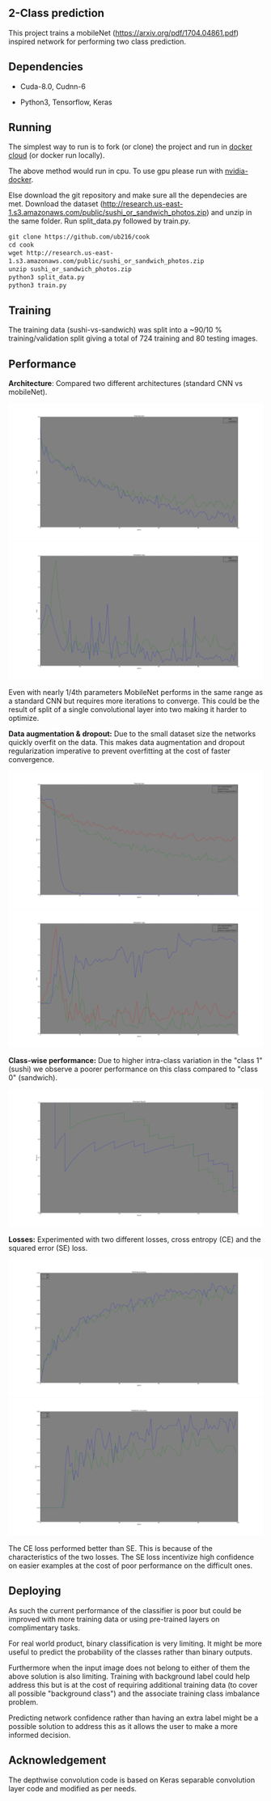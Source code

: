 ## 2-Class prediction

This project trains a mobileNet (https://arxiv.org/pdf/1704.04861.pdf) inspired network for performing two class prediction.

## Dependencies
- Cuda-8.0, Cudnn-6

- Python3, Tensorflow, Keras

## Running
The simplest way to run is to fork (or clone) the project and run in [docker cloud](https://cloud.docker.com/swarm/ub216/dashboard/onboarding/cloud-registry) (or docker run locally).

The above method would run in cpu. To use gpu please run with [nvidia-docker](https://github.com/NVIDIA/nvidia-docker).

Else download the git repository and make sure all the dependecies are met. Download the dataset (http://research.us-east-1.s3.amazonaws.com/public/sushi_or_sandwich_photos.zip) and unzip in the same folder. Run split_data.py followed by train.py.

```
git clone https://github.com/ub216/cook
cd cook
wget http://research.us-east-1.s3.amazonaws.com/public/sushi_or_sandwich_photos.zip
unzip sushi_or_sandwich_photos.zip
python3 split_data.py
python3 train.py
```

## Training
The training data (sushi-vs-sandwich) was split into a ~90/10 % training/validation split giving a total of 724 training and 80 testing images.

## Performance

**Architecture**:
Compared two different architectures (standard CNN vs mobileNet).

![Alt text](evaluations/cnn_vs_mNet_loss.png?raw=true "Title")
![Alt text](evaluations/cnn_vs_mNet_validation_loss.png?raw=true "Title")

Even with nearly 1/4th parameters MobileNet performs in the same range as a standard CNN but requires more iterations to converge. This could be the result of split of a single convolutional layer into two making it harder to optimize.

**Data augmentation & dropout:**
Due to the small dataset size the networks quickly overfit on the data. This makes data augmentation and dropout regularization imperative to prevent overfitting at the cost of faster convergence.

![Alt text](evaluations/mNet_loss.png?raw=true "Title")
![Alt text](evaluations/mNet_validation_loss.png?raw=true "Title")

**Class-wise performance:**
Due to higher intra-class variation in the "class 1" (sushi) we observe a poorer performance on this class compared to "class 0" (sandwich).

![Alt text](evaluations/mNet_precisionRecall.png?raw=true "Title")

**Losses:**
Experimented with two different losses, cross entropy (CE) and the squared error (SE) loss.

![Alt text](evaluations/ce_vs_se_acc.png?raw=true "Title")
![Alt text](evaluations/ce_vs_se_validation_acc.png?raw=true "Title")

The CE loss performed better than SE. This is because of the characteristics of the two losses. The SE loss incentivize high confidence on easier examples at the cost of poor performance on the difficult ones.

## Deploying

As such the current performance of the classifier is poor but could be improved with more training data or using pre-trained layers on complimentary tasks.

For real world product, binary classification is very limiting. It might be more useful to predict the probability of the classes rather than binary outputs.

Furthermore when the input image does not belong to either of them the above solution is also limiting. Training with background label could help address this but is at the cost of requiring additional training data (to cover all possible "background class") and the associate training class imbalance problem.

Predicting network confidence rather than having an extra label might be a possible solution to address this as it allows the user to make a more informed decision.


## Acknowledgement

The depthwise convolution code is based on Keras separable convolution layer code and modified as per needs.

